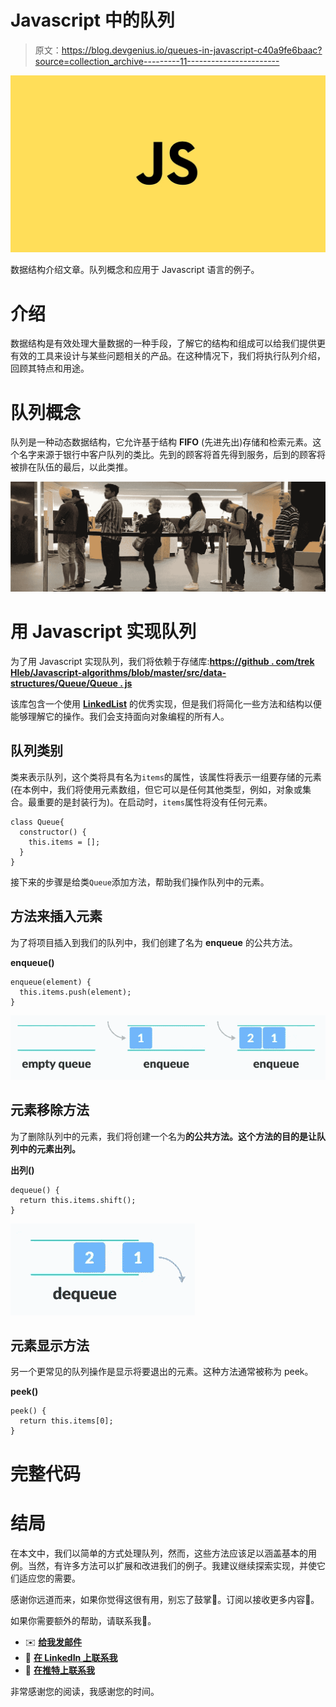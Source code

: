 # Javascript 中的队列

> 原文：<https://blog.devgenius.io/queues-in-javascript-c40a9fe6baac?source=collection_archive---------11----------------------->

![](img/b685fe7289ae131b2a20a695661d1e33.png)

数据结构介绍文章。队列概念和应用于 Javascript 语言的例子。

# 介绍

数据结构是有效处理大量数据的一种手段，了解它的结构和组成可以给我们提供更有效的工具来设计与某些问题相关的产品。在这种情况下，我们将执行队列介绍，回顾其特点和用途。

# 队列概念

队列是一种动态数据结构，它允许基于结构 **FIFO** (先进先出)存储和检索元素。这个名字来源于银行中客户队列的类比。先到的顾客将首先得到服务，后到的顾客将被排在队伍的最后，以此类推。

![](img/2b2d5333896f165e19eeea77f816c24a.png)

# 用 Javascript 实现队列

为了用 Javascript 实现队列，我们将依赖于存储库:[**https://github . com/trek Hleb/Javascript-algorithms/blob/master/src/data-structures/Queue/Queue . js**](https://github.com/trekhleb/javascript-algorithms/blob/master/src/data-structures/queue/Queue.js)

该库包含一个使用 [**LinkedList**](https://medium.com/@dcortes.net/linked-list-in-javascript-795595742087) 的优秀实现，但是我们将简化一些方法和结构以便能够理解它的操作。我们会支持面向对象编程的所有人。

## 队列类别

类来表示队列，这个类将具有名为`items`的属性，该属性将表示一组要存储的元素(在本例中，我们将使用元素数组，但它可以是任何其他类型，例如，对象或集合。最重要的是封装行为)。在启动时，`items`属性将没有任何元素。

```
class Queue{
  constructor() {
    this.items = [];
  }
}
```

接下来的步骤是给类`Queue`添加方法，帮助我们操作队列中的元素。

## 方法来插入元素

为了将项目插入到我们的队列中，我们创建了名为 **enqueue** 的公共方法。

**enqueue()**

```
enqueue(element) {
  this.items.push(element);
}
```

![](img/9cd431c8c8d65dae15bd7b04eb536cdf.png)

## 元素移除方法

为了删除队列中的元素，我们将创建一个名为**的公共方法。这个方法的目的是让队列中的元素出列。**

**出列()**

```
dequeue() {
  return this.items.shift();
}
```

![](img/851fe9b1b576b5f8c7df3f178d0ecb41.png)

## 元素显示方法

另一个更常见的队列操作是显示将要退出的元素。这种方法通常被称为 peek。

**peek()**

```
peek() {
  return this.items[0];
}
```

# 完整代码

# 结局

在本文中，我们以简单的方式处理队列，然而，这些方法应该足以涵盖基本的用例。当然，有许多方法可以扩展和改进我们的例子。我建议继续探索实现，并使它们适应您的需要。

感谢你远道而来，如果你觉得这很有用，别忘了鼓掌👏。订阅以接收更多内容🔔。

如果你需要额外的帮助，请联系我🤠。

*   ✉️ [**给我发邮件**](mailto:dcortes.net@gmail.com)
*   🤝 [**在 LinkedIn 上联系我**](https://www.linkedin.com/in/dcortesnet/)
*   📮 [**在推特上联系我**](https://twitter.com/dcortes_net)

非常感谢您的阅读，我感谢您的时间。